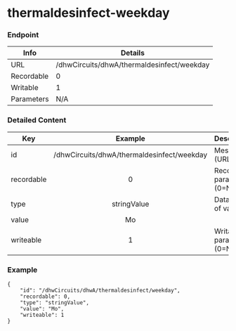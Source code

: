 # thermaldesinfect-weekday



### Endpoint

| Info  | Details |
| ------------- | ------------- |
| URL   | /dhwCircuits/dhwA/thermaldesinfect/weekday   |
| Recordable   | 0   |
| Writable   | 1   |
| Parameters  | N/A  |

### Detailed Content

|  Key  | Example | Description |
| ------------- | :------: | ------------------------------ |
|  id | /dhwCircuits/dhwA/thermaldesinfect/weekday | Message ID (URL) |
|  recordable | 0 | Recordable parameter (0=No) |
|  type | stringValue | Data type of value |
|  value | Mo |  |
|  writeable | 1 | Writable parameter (0=No) |



### Example
```
{
    "id": "/dhwCircuits/dhwA/thermaldesinfect/weekday",
    "recordable": 0,
    "type": "stringValue",
    "value": "Mo",
    "writeable": 1
}
```
